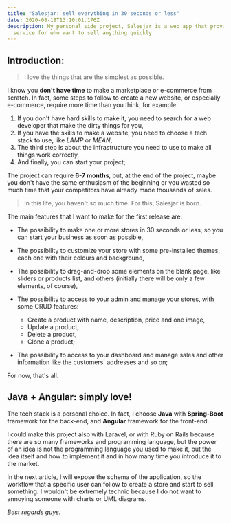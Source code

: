 ```yaml
---
title: "Salesjar: sell everything in 30 seconds or less"
date: 2020-08-18T13:10:01.176Z
description: My personal side project, Salesjar is a web app that provide a
  service for who want to sell anything quickly
---
```

## Introduction:

> I love the things that are the simplest as possible. 

I know you **don't have time** to make a marketplace or e-commerce from scratch. In fact, some steps to follow to create a new website, or especially e-commerce, require more time than you think, for example: 

1. If you don't have hard skills to make it, you need to search for a web developer that make the dirty things for you, 
2. If you have the skills to make a website, you need to choose a tech stack to use, like *LAMP* or *MEAN*,
3. The third step is about the infrastructure you need to use to make all things work correctly, 
4. And finally, you can start your project;

The project can require **6-7 months**, but, at the end of the project, maybe you don't have the same enthusiasm of the beginning or you wasted so much time that your competitors have already made thousands of sales.

> In this life, you haven't so much time. For this, Salesjar is born.

The main features that I want to make for the first release are: 

* The possibility to make one or more stores in 30 seconds or less, so you can start your business as soon as possible, 
* The possibility to customize your store with some pre-installed themes, each one with their colours and background, 
* The possibility to drag-and-drop some elements on the blank page, like sliders or products list, and others (initially there will be only a few elements, of course), 
* The possibility to access to your admin and manage your stores, with some CRUD features: 

  * Create a product with name, description, price and one image, 
  * Update a product, 
  * Delete a product, 
  * Clone a product; 
* The possibility to access to your dashboard and manage sales and other information like the customers' addresses and so on; 

For now, that's all. 

## Java + Angular: simply love!

The tech stack is a personal choice. In fact,  I choose **Java** with **Spring-Boot** framework for the back-end, and **Angular** framework for the front-end. 

I could make this project also with Laravel, or with Ruby on Rails because there are so many frameworks and programming language, but the power of an idea is not the programming language you used to make it, but the idea itself and how to implement it and in how many time you introduce it to the market.  

In the next article, I will expose the schema of the application, so the workflow that a specific user can follow to create a store and start to sell something. I wouldn't be extremely technic because I do not want to annoying someone with charts or UML diagrams. 

*Best regards guys.*